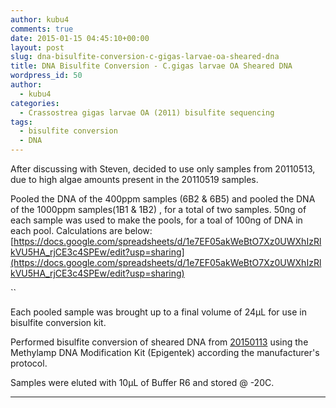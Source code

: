 ```yaml
---
author: kubu4
comments: true
date: 2015-01-15 04:45:10+00:00
layout: post
slug: dna-bisulfite-conversion-c-gigas-larvae-oa-sheared-dna
title: DNA Bisulfite Conversion - C.gigas larvae OA Sheared DNA
wordpress_id: 50
author:
  - kubu4
categories:
  - Crassostrea gigas larvae OA (2011) bisulfite sequencing
tags:
  - bisulfite conversion
  - DNA
---
```


After discussing with Steven, decided to use only samples from 20110513, due to high algae amounts present in the 20110519 samples.

Pooled the DNA of the 400ppm samples (6B2 & 6B5) and pooled the DNA of the 1000ppm samples(1B1 & 1B2) , for a total of two samples. 50ng of each sample was used to make the pools, for a toal of 100ng of DNA in each pool. Calculations are below:
[https://docs.google.com/spreadsheets/d/1e7EF05akWeBtO7Xz0UWXhIzRlkVU5HA_rjCE3c4SPEw/edit?usp=sharing](https://docs.google.com/spreadsheets/d/1e7EF05akWeBtO7Xz0UWXhIzRlkVU5HA_rjCE3c4SPEw/edit?usp=sharing)

``

Each pooled sample was brought up to a final volume of 24μL for use in bisulfite conversion kit.

Performed bisulfite conversion of sheared DNA from [20150113](https://robertslab.github.io/sams-notebook/2015-01-12-speedvac-c-gigas-larvae-oa-dna.html) using the Methylamp DNA Modification Kit (Epigentek) according the manufacturer's protocol.

Samples were eluted with 10μL of Buffer R6 and stored @ -20C.



* * *





